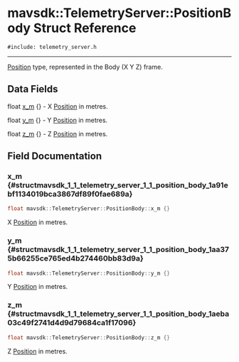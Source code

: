 # mavsdk::TelemetryServer::PositionBody Struct Reference
`#include: telemetry_server.h`

----


[Position](structmavsdk_1_1_telemetry_server_1_1_position.md) type, represented in the Body (X Y Z) frame. 


## Data Fields


float [x_m](#structmavsdk_1_1_telemetry_server_1_1_position_body_1a91ebf1134019bca3867df89f0fae689a) {} - X [Position](structmavsdk_1_1_telemetry_server_1_1_position.md) in metres.

float [y_m](#structmavsdk_1_1_telemetry_server_1_1_position_body_1aa375b66255ce765ed4b274460bb83d9a) {} - Y [Position](structmavsdk_1_1_telemetry_server_1_1_position.md) in metres.

float [z_m](#structmavsdk_1_1_telemetry_server_1_1_position_body_1aeba03c49f2741d4d9d79684ca1f17096) {} - Z [Position](structmavsdk_1_1_telemetry_server_1_1_position.md) in metres.


## Field Documentation


### x_m {#structmavsdk_1_1_telemetry_server_1_1_position_body_1a91ebf1134019bca3867df89f0fae689a}

```cpp
float mavsdk::TelemetryServer::PositionBody::x_m {}
```


X [Position](structmavsdk_1_1_telemetry_server_1_1_position.md) in metres.


### y_m {#structmavsdk_1_1_telemetry_server_1_1_position_body_1aa375b66255ce765ed4b274460bb83d9a}

```cpp
float mavsdk::TelemetryServer::PositionBody::y_m {}
```


Y [Position](structmavsdk_1_1_telemetry_server_1_1_position.md) in metres.


### z_m {#structmavsdk_1_1_telemetry_server_1_1_position_body_1aeba03c49f2741d4d9d79684ca1f17096}

```cpp
float mavsdk::TelemetryServer::PositionBody::z_m {}
```


Z [Position](structmavsdk_1_1_telemetry_server_1_1_position.md) in metres.

